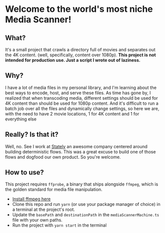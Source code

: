 # Welcome to the world's most niche Media Scanner!

## What?
It's a small project that crawls a directory full of movies and separates out the 4K content. (well, specifically, content over 1080p). __This project is not intended for production use. Just a script I wrote out of laziness.__

## Why? 
I have a lot of media files in my personal library, and I'm learning about the best ways to encode, host, and serve these files. As time has gone by, I realized that when transcoding media, different settings should be used for 4K content than should be used for 1080p content. And it's difficult to run a batch job over all the files and dynamically change settings, so here we are, with the need to have 2 movie locations, 1 for 4K content and 1 for everything else

## Really? Is that it? 
Well, no. See I work at [Stately](https://stately.ai/) an awesome company centered around building deterministic flows. This was a great excuse to build one of those flows and dogfood our own product. So you're welcome. 

## How to use?
This project requires `ffprobe`, a binary that ships alongside `ffmpeg`, which is the golden standard for media file manipulation. 
- [Install ffmpeg here](https://ffmpeg.org/download.html)
- Clone this repo and run `yarn` (or use your package manager of choice) in a terminal at the project's root.
- Update the `basePath` and `destinationPath` in the `mediaScannerMachine.ts` file with your own paths. 
- Run the project with `yarn start` in the terminal